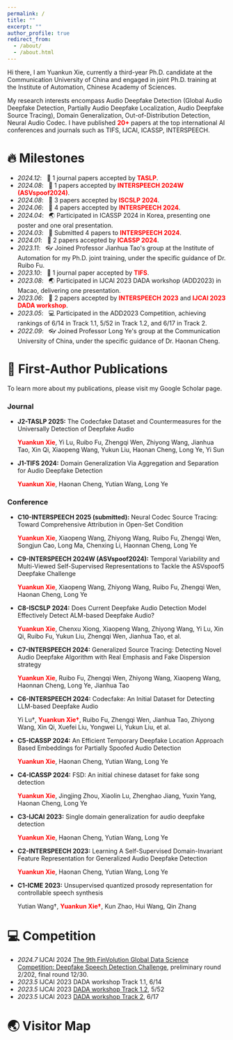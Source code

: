 ```yaml
---
permalink: /
title: ""
excerpt: ""
author_profile: true
redirect_from: 
  - /about/
  - /about.html
---
```




<span class='anchor' id='about-me'></span>

Hi there, I am Yuankun Xie, currently a third-year Ph.D. candidate at the Communication University of China and engaged in joint Ph.D. training at the Institute of Automation, Chinese Academy of Sciences.

My research interests encompass Audio Deepfake Detection (Global Audio Deepfake Detection, Partially Audio Deepfake Localization, Audio Deepfake Source Tracing), Domain Generalization, Out-of-Distribution Detection, Neural Audio Codec. I have published <span style="color: red; font-weight: bold;">20+</span> papers at the top international AI conferences and journals such as TIFS, IJCAI, ICASSP, INTERSPEECH.


# 🔥 Milestones
- *2024.12*: &nbsp; 🎉 1 journal papers accepted by <span style="color: red; font-weight: bold;">TASLP</span>.
- *2024.08*: &nbsp; 🎉 1 papers accepted by <span style="color: red; font-weight: bold;">INTERSPEECH 2024W (ASVspoof2024)</span>.
- *2024.08*: &nbsp; 🎉 3 papers accepted by <span style="color: red; font-weight: bold;">ISCSLP 2024</span>.
- *2024.06*: &nbsp; 🎉 4 papers accepted by <span style="color: red; font-weight: bold;">INTERSPEECH 2024</span>.
- *2024.04*: &nbsp; 🌏 Participated in ICASSP 2024 in Korea, presenting one poster and one oral presentation.
- *2024.03*: &nbsp; 📣 Submitted 4 papers to <span style="color: red; font-weight: bold;">INTERSPEECH 2024</span>.
- *2024.01*: &nbsp; 🎉 2 papers accepted by <span style="color: red; font-weight: bold;">ICASSP 2024</span>.
- *2023.11*: &nbsp; 👓 Joined Professor Jianhua Tao's group at the Institute of Automation for my Ph.D. joint training, under the specific guidance of Dr. Ruibo Fu.
- *2023.10*: &nbsp; 🎉 1 journal paper accepted by <span style="color: red; font-weight: bold;">TIFS</span>.
- *2023.08*: &nbsp; 🌏 Participated in IJCAI 2023 DADA workshop (ADD2023) in Macao, delivering one presentation.
- *2023.06*: &nbsp; 🎉 2 papers accepted by <span style="color: red; font-weight: bold;">INTERSPEECH 2023</span> and <span style="color: red; font-weight: bold;">IJCAI 2023 DADA workshop</span>.
- *2023.05*: &nbsp; 💻 Participated in the ADD2023 Competition, achieving rankings of 6/14 in Track 1.1, 5/52 in Track 1.2, and 6/17 in Track 2.
- *2022.09*: &nbsp; 👓 Joined Professor Long Ye's group at the Communication University of China, under the specific guidance of Dr. Haonan Cheng.

# 📝 First-Author Publications 
To learn more about my publications, please visit my Google Scholar page.
### Journal
- **J2-TASLP 2025:** The Codecfake Dataset and Countermeasures for the Universally Detection of Deepfake Audio

  <span style="color: red; font-weight: bold;">Yuankun Xie</span>, Yi Lu, Ruibo Fu, Zhengqi Wen, Zhiyong Wang, Jianhua Tao, Xin Qi, Xiaopeng Wang, Yukun Liu, Haonan Cheng, Long Ye, Yi Sun
  
- **J1-TIFS 2024:** Domain Generalization Via Aggregation and Separation for Audio Deepfake Detection

  <span style="color: red; font-weight: bold;">Yuankun Xie</span>, Haonan Cheng, Yutian Wang, Long Ye



### Conference

- **C10-INTERSPEECH 2025 (submitted):** Neural Codec Source Tracing: Toward Comprehensive Attribution in Open-Set Condition
  
  <span style="color: red; font-weight: bold;">Yuankun Xie</span>, Xiaopeng Wang, Zhiyong Wang, Ruibo Fu, Zhengqi Wen, Songjun Cao, Long Ma, Chenxing Li, Haonnan Cheng, Long Ye

- **C9-INTERSPEECH 2024W (ASVspoof2024):** Temporal Variability and Multi-Viewed Self-Supervised Representations to Tackle the ASVspoof5 Deepfake Challenge
  
  <span style="color: red; font-weight: bold;">Yuankun Xie</span>, Xiaopeng Wang, Zhiyong Wang, Ruibo Fu, Zhengqi Wen, Haonan Cheng, Long Ye

- **C8-ISCSLP 2024:** Does Current Deepfake Audio Detection Model Effectively Detect ALM-based Deepfake Audio?
  
  <span style="color: red; font-weight: bold;">Yuankun Xie</span>, Chenxu Xiong, Xiaopeng Wang, Zhiyong Wang, Yi Lu, Xin Qi, Ruibo Fu, Yukun Liu, Zhengqi Wen, Jianhua Tao, et al.

- **C7-INTERSPEECH 2024:** Generalized Source Tracing: Detecting Novel Audio Deepfake Algorithm with Real Emphasis and Fake Dispersion strategy
  
  <span style="color: red; font-weight: bold;">Yuankun Xie</span>, Ruibo Fu, Zhengqi Wen, Zhiyong Wang, Xiaopeng Wang, Haonnan Cheng, Long Ye, Jianhua Tao

- **C6-INTERSPEECH 2024:** Codecfake: An Initial Dataset for Detecting LLM-based Deepfake Audio
  
  Yi Lu†, <span style="color: red; font-weight: bold;">Yuankun Xie†</span>, Ruibo Fu, Zhengqi Wen, Jianhua Tao, Zhiyong Wang, Xin Qi,
  Xuefei Liu, Yongwei Li, Yukun Liu, et al.


- **C5-ICASSP 2024:** An Efficient Temporary Deepfake Location Approach Based Embeddings for Partially Spoofed Audio Detection
  
  <span style="color: red; font-weight: bold;">Yuankun Xie</span>, Haonan Cheng, Yutian Wang, Long Ye


- **C4-ICASSP 2024:** FSD: An initial chinese dataset for fake song detection
  
  <span style="color: red; font-weight: bold;">Yuankun Xie</span>, Jingjing Zhou, Xiaolin Lu, Zhenghao Jiang, Yuxin Yang, Haonan Cheng, Long Ye


- **C3-IJCAI 2023:** Single domain generalization for audio deepfake detection
  
  <span style="color: red; font-weight: bold;">Yuankun Xie</span>, Haonan Cheng, Yutian Wang, Long Ye


- **C2-INTERSPEECH 2023:** Learning A Self-Supervised Domain-Invariant Feature Representation for Generalized Audio Deepfake Detection
  
   <span style="color: red; font-weight: bold;">Yuankun Xie</span>, Haonan Cheng, Yutian Wang, Long Ye

- **C1-ICME 2023:** Unsupervised quantized prosody representation for controllable speech synthesis
  
  Yutian Wang†,  <span style="color: red; font-weight: bold;">Yuankun Xie†</span>, Kun Zhao, Hui Wang, Qin Zhang



# 💻 Competition
- *2024.7* IJCAI 2024 [The 9th FinVolution Global Data Science Competition: Deepfake Speech Detection Challenge](https://ai.ppdai.com/mirror/goToMirrorDetailSix?mirrorId=34&tabindex=2), preliminary round 2/202, final round 12/30.
- *2023.5* IJCAI 2023 DADA workshop Track 1.1, 6/14 
- *2023.5* IJCAI 2023 [DADA workshop Track 1.2](https://codalab.lisn.upsaclay.fr/competitions/11359#results), 5/52
- *2023.5* IJCAI 2023 [DADA workshop Track 2](https://codalab.lisn.upsaclay.fr/competitions/11361#results), 6/17 


# 🌏 Visitor Map
<script type='text/javascript' id='clustrmaps' src='//cdn.clustrmaps.com/map_v2.js?cl=ffffff&w=600&t=tt&d=Ll_923J16YZ79I-H6twDqzPNsFpAv-lzwzFg-BGT8tI&co=2d78ad&cmo=3acc3a&cmn=ff5353&ct=ffffff'></script>
